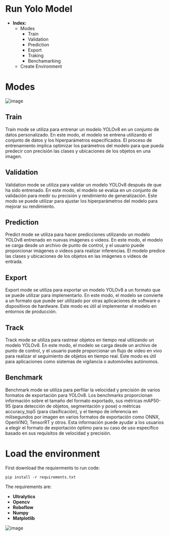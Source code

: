 # Run Yolo Model 

- **Index:**
  - Modes 
    - Train
    - Validation
    - Prediction
    - Export
    - Traking
    - Benchamarking
  - Create Environment

# Modes

![image](https://github.com/Adr4563/Object_Detection_YOLOv8/assets/135796378/076848bb-7883-4377-9932-69dd28080dcc)


## Train

Train mode se utiliza para entrenar un modelo YOLOv8 en un conjunto de datos personalizado. En este modo, el modelo se entrena utilizando el conjunto de datos y los hiperparámetros especificados. El proceso de entrenamiento implica optimizar los parámetros del modelo para que pueda predecir con precisión las clases y ubicaciones de los objetos en una imagen.

## Validation 

Validation mode se utiliza para validar un modelo YOLOv8 después de que ha sido entrenado. En este modo, el modelo se evalúa en un conjunto de validación para medir su precisión y rendimiento de generalización. Este modo se puede utilizar para ajustar los hiperparámetros del modelo para mejorar su rendimiento.

## Prediction

Predict mode se utiliza para hacer predicciones utilizando un modelo YOLOv8 entrenado en nuevas imágenes o videos. En este modo, el modelo se carga desde un archivo de punto de control, y el usuario puede proporcionar imágenes o videos para realizar inferencias. El modelo predice las clases y ubicaciones de los objetos en las imágenes o videos de entrada.

## Export

Export mode se utiliza para exportar un modelo YOLOv8 a un formato que se puede utilizar para implementarlo. En este modo, el modelo se convierte a un formato que puede ser utilizado por otras aplicaciones de software o dispositivos de hardware. Este modo es útil al implementar el modelo en entornos de producción.

## Track

Track mode se utiliza para rastrear objetos en tiempo real utilizando un modelo YOLOv8. En este modo, el modelo se carga desde un archivo de punto de control, y el usuario puede proporcionar un flujo de video en vivo para realizar el seguimiento de objetos en tiempo real. Este modo es útil para aplicaciones como sistemas de vigilancia o automóviles autónomos.

## Benchmark

Benchmark mode se utiliza para perfilar la velocidad y precisión de varios formatos de exportación para YOLOv8. Los benchmarks proporcionan información sobre el tamaño del formato exportado, sus métricas mAP50-95 (para detección de objetos, segmentación y pose) o métricas accuracy_top5 (para clasificación), y el tiempo de inferencia en milisegundos por imagen en varios formatos de exportación como ONNX, OpenVINO, TensorRT y otros. Esta información puede ayudar a los usuarios a elegir el formato de exportación óptimo para su caso de uso específico basado en sus requisitos de velocidad y precisión.


# Load the environment
First download the requierments to run code:
```
pip install -r requirements.txt
```
The requirements are: 
  - **Ultralytics**
  - **Opencv**
  - **Roboflow** 
  - **Numpy**
  - **Matplotlib**


![image](https://github.com/Adr4563/Object_Detection_YOLOv8/assets/135796378/a4eff3b1-f335-4ace-9763-e70d58832967)

